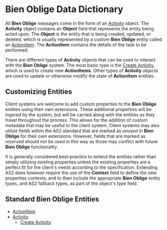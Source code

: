 # Bien Oblige Data Dictionary

All **Bien Oblige** messages come in the form of an [Activity](Activity.md) object. The **Activity** object contains an **Object** field that represents the entity being acted upon. The **Object** is the entity that is being created, updated, or deleted, which is usually represented by a custom **Bien Oblige** entity called an [ActionItem](ActionItem.md). The **ActionItem** contains the details of the task to be performed.

There are different types of **Activity** objects that can be used to interact with the **Bien Oblige** system. The most basic type is the [Create Activity](Activity-Create.md), which is used to create new **ActionItems**. Other types of **Activity** objects are used to update or otherwise modify the state of **ActionItem** entities.

## Customizing Entities

Client systems are welcome to add custom properties to the **Bien Oblige** entities using their own extensions. These additional properties will be ingored by the system, but will be carried along with the entities as they travel throughout the process. This allows for the addition of custom metadata that may be useful to the client system. Client systems may also utilize fields within the AS2 standard that are marked as *unused* in **Bien Oblige** for their own extensions. However, fields that are marked as *reserved* should not be used in this way as those may conflict with future **Bien Oblige** functionality.

It is generally considered best-practice to extend the entities rather than simply utilizing existing properties unless the existing properties are a perfect fit for the client's needs according to the specification. Extending AS2 does however require the use of the **Context** field to define the new properties contexts, and to then include the appropriate **Bien Oblige** entity types, and AS2 fallback types, as part of the object's *type* field.

## Standard Bien Oblige Entities

* [ActionItem](ActionItem.md)
* [Activity](Activity.md)
  * [Create Activity](Activity-Create.md)
  